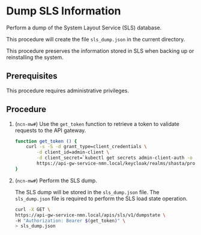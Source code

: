 # Dump SLS Information

Perform a dump of the System Layout Service \(SLS\) database.

This procedure will create the file `sls_dump.json` in the current directory.

This procedure preserves the information stored in SLS when backing up or reinstalling the system.

## Prerequisites

This procedure requires administrative privileges.

## Procedure

1. (`ncn-mw#`) Use the `get_token` function to retrieve a token to validate requests to the API gateway.

    ```bash
    function get_token () {
        curl -s -S -d grant_type=client_credentials \
            -d client_id=admin-client \
            -d client_secret=`kubectl get secrets admin-client-auth -o jsonpath='{.data.client-secret}' | base64 -d` \
            https://api-gw-service-nmn.local/keycloak/realms/shasta/protocol/openid-connect/token | jq -r '.access_token'
    }
    ```

1. (`ncn-mw#`) Perform the SLS dump.

    The SLS dump will be stored in the `sls_dump.json` file. The `sls_dump.json` file is required to perform the SLS load state operation.

    ```bash
    curl -X GET \
    https://api-gw-service-nmn.local/apis/sls/v1/dumpstate \
    -H "Authorization: Bearer $(get_token)" \
    > sls_dump.json
    ```
